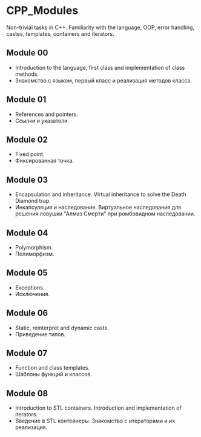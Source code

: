 # CPP_Modules
Non-trivial tasks in C++. Familiarity with the language, OOP, error handling, castes, templates, containers and iterators.

## Module 00
* Introduction to the language, first class and implementation of class methods. 
* Знакомство с языком, первый класс и реализация методов класса.

## Module 01
* References and pointers. 
* Ссылки и указатели.

## Module 02
* Fixed point. 
* Фиксированная точка.

## Module 03
* Encapsulation and inheritance. Virtual inheritance to solve the Death Diamond trap. 
* Инкапсуляция и наследование. Виртуальное наследования для решения ловушки "Алмаз Смерти" при ромбовидном наследовании.

## Module 04
* Polymorphism.
* Полиморфизм.

## Module 05
* Exceptions.
* Исключения.

## Module 06
* Static, reinterpret and dynamic casts.
* Приведение типов.

## Module 07
* Function and class templates.
* Шаблоны функций и классов.

## Module 08
* Introduction to STL containers. Introduction and implementation of iterators.
* Введение в STL контейнеры. Знакомство с итераторами и их реализация.
